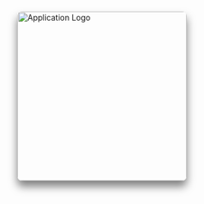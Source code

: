 <!-- <link rel="stylesheet" href="style.css"> -->

<div style="display: flex; justify-content: center; align-items: center; height: 100%; padding: 20px;">
  <img src="images/WWLogo.png" style="width: 300px; height: auto; box-shadow: 0px 10px 15px rgba(0, 0, 0, 0.5); border-radius: 8px;" alt="Application Logo">
</div>

## Table of contents

- [Overview](#overview)
- [Project Goals](#project-goals)
- [Group Contract](#group-contract)
- [GitHub Organization ](#github-organization)
- [Development History](#development-history)
- [Vercel Deployment](#vercel-deployment)
- [Community Feedback](#community-feedback)
- [User Guide](#user-guide)
- [Installation Instructions](#installation-instructions)
- [Meet The Team](#meet-the-team)


## Overview
Many UH Manoa students and locals have a hard time finding people with similar interests to join them in outdoor activities and hobbies. Whether it’s hiking, beach outings, surfing, or just hanging out, it’s not always easy to find partners or groups that align with specific plans or schedules.

Weekend Warrior is a platform that allows users to post their upcoming weekend plans or desired activities and connect with others interested in joining them. This app would serve as a local meetup spot for casual and activity-based connections. It will also make it easier to find activity buddies and plan for fun weekends.

## Project Goals

- Users can create or find activities to join.
- Admins ensure content safety and platform use.

## Group Contract
Click <a href="https://docs.google.com/document/d/11WCz0wKi_EQwpVjwTQwwox7MkSHgHivBXGg_-en4Drg/edit?tab=t.0">here</a> to view our group contract.


## GitHub Organization 
Click <a href="https://github.com/weekend-warrior-uhm">here</a> to view the Weekend Warrior project repository.

## Continuous Integration

![CI Status](https://github.com/weekend-warrior-uhm/weekend-warrior-code/actions/workflows/ci.yml/badge.svg)


## Development History
The development process for Weekend Warrior conformed to Issue Driven Project Management practices. In a nutshell:

The development consists of a sequence of milestones, and each milestone is specified as a set of tasks. These tasks are then described using a GitHub Issue, and each issues is assigned to a single developer to complete. These tasks should typically consist of work that can be completed in 2-4 days. Furthermore, the work for each task is accomplished with a git branch named “issue-XX”, where XX is replaced by the issue number. When a task is complete, its corresponding issue is closed and its corresponding git branch is merged into the master branch. The state (todo, in progress, complete) of each task for a milestone is managed using a GitHub Project Board.

The following sections document the development history of Weekend Warrior.

### Milestone 1

Decide on a theme, layout and structure for the landing page.

- Description
- Sign up
- Login/Sign out
- Landing and Home pages

<img src="images/M1_project.png" style="box-shadow: 0px 6px 12px rgba(0, 0, 0, 0.4); border-radius: 4px;" alt="Landing Page Screenshot">


Click <a href="https://github.com/orgs/weekend-warrior-uhm/projects/1/views/1">here</a> to view M1 Project page.

### Milestone 2

- Activity Posts
- Administrative Privileges
- Read/Write
- Search/Browse Activities
- Removal of expired activities

<img src="images/M2_project.png" style="box-shadow: 0px 6px 12px rgba(0, 0, 0, 0.4); border-radius: 4px;" alt="Landing Page Screenshot">

Click <a href="https://github.com/orgs/weekend-warrior-uhm/projects/4/views/1">here</a> to view M2 Project page.

### Milestone 3

- Implement user-friendly design
- Logo
- Background
- Colors

## Vercel Deployment 
Click <a href="https://weekend-warrior-code-8gzzi8zhu-cystem23gmailcoms-projects.vercel.app//">here</a> to view Weekend Warrior deployed on Vercel.

## Community Feedback
We are interested in your experience using Weekend Warrior! If you would like, please take a couple of minutes to fill out the <a href="https://docs.google.com/forms/d/e/1FAIpQLSdrWeETfYEjw8oqLx-X0x7NTqaUBytmYJ4bCKiufgvyK1YpMg/viewform?usp=sf_link">Weekend Warrior Feedback Form</a>. It contains only five short questions and will help us understand how to improve the system.


## User Guide

### Landing Page

When you first bring up the application, you will see the landing page that provides a brief introduction to Weekend Warrior:

<img src="images/updated_home.png" style="box-shadow: 0px 6px 12px rgba(0, 0, 0, 0.4); border-radius: 4px;" alt="Landing Page Screenshot">
 
### Register
If you do not yet have an account on the system, you can register by clicking on “Login,” then “Sign Up:”

<img src="images/signup.png" style="box-shadow: 0px 6px 12px rgba(0, 0, 0, 0.4); border-radius: 4px;" alt="Register Page Screenshot">


### Sign in
Click on the Login link to bring up the Sign In page which allows you to log in:

<img src="images/updated_signin.png" style="box-shadow: 0px 6px 12px rgba(0, 0, 0, 0.4); border-radius: 4px;" alt="Sign In Page Screenshot">


### User home page
After successfully logging in, the system takes you to your home page. It is just like the landing page, but the NavBar contains links to Activities and Users:

<img src="images/updated_signin_notadmin.png" style="box-shadow: 0px 6px 12px rgba(0, 0, 0, 0.4); border-radius: 4px;" alt="User Home Page Screenshot">


### List Users
Clicking on the Users link brings up a page that lists all of the users associated with the logged in user:

<img src="images/updated_users.png" style="box-shadow: 0px 6px 12px rgba(0, 0, 0, 0.4); border-radius: 4px;" alt="List Contacts Page Screenshot">

### List Activities 
Clicking on the Activities link brings up a page that lists all activities posted by other users, along with each activity's description, location and scheduled time. Users also have the option to sign up for any activity that interests them:

<img src="images/updated_activities.png" style="box-shadow: 0px 6px 12px rgba(0, 0, 0, 0.4); border-radius: 4px;" alt="List Contacts Page Screenshot">

### Admin mode
It is possible to designate one or more users as “Admins” through the settings file. When a user has the Admin role, they gain access to a special NavBar link that retrieves a page displaying all currently created activities, as well as a list of all users and their associated roles. Each activity is displayed with specific details, including its name, description, location, date, time, owner, and other relevant information:

<img src="images/updated_admin_1.1.png" style="box-shadow: 0px 6px 12px rgba(0, 0, 0, 0.4); border-radius: 4px;" alt="Admin Page Screenshot 1">

<img src="images/updated_admin_1.2.png" style="box-shadow: 0px 6px 12px rgba(0, 0, 0, 0.4); border-radius: 4px;" alt="Admin Page Screenshot 2">



## Installation Instructions

First, [install PostgreSQL](https://www.postgresql.org/download/). Then create a database for the application.

```

$ createdb weekend-warrior
Password: <password>
$

```

Second, go to [[https://github.com/weekend-warrior-uhm/weekend-warrior-code](https://github.com/weekend-warrior-uhm/weekend-warrior-code)](https://github.com/weekend-warrior-uhm/weekend-warrior-code), and download the code. Create a new repository using the source code installed on your system.

Third, cd into the directory of your local copy of the repo, and install third-party libraries with:

```

$ npm install

```

Fourth, create a `.env` file from the `sample.env`. Set the `DATABASE_URL` variable to match your PostgreSQL database that you created in the first step. See the Prisma docs [Connect your database](https://www.prisma.io/docs/getting-started/setup-prisma/add-to-existing-project/relational-databases/connect-your-database-typescript-postgresql). Then run the Prisma migration `npx prisma migrate dev` to set up the PostgreSQL tables.

```

$ npx prisma migrate dev
Environment variables loaded from .env
Prisma schema loaded from prisma/schema.prisma
Datasource "db": PostgreSQL database "<your database name>", schema "public" at "localhost:5432"

Applying migration `20240708195109_init`

The following migration(s) have been applied:

migrations/
└─ 20240708195109_init/
└─ migration.sql

Your database is now in sync with your schema.

✔ Generated Prisma Client (v5.16.1) to ./node_modules/@prisma/client in 51ms

$

```

Then seed the database with the `/config/settings.development.json` data using `npx prisma db seed`.

```

$ npx prisma db seed
Environment variables loaded from .env
Running seed command `ts-node --compiler-options {"module":"CommonJS"} prisma/seed.ts` ...
Seeding the database
Creating user: admin@foo.com with role: ADMIN
Creating user: john@foo.com with role: USER


🌱 The seed command has been executed.
$

```

## Running the system

Once the libraries are installed and the database seeded, you can run the application by invoking the "dev" script in the package.json file

```

$ npm run dev

> nextjs-application-template-1@0.1.0 dev
> next dev

▲ Next.js 14.2.4

- Local: http://localhost:3000
- Environments: .env

✓ Starting...
✓ Ready in 1619ms

```

### Viewing the running app

If all goes well, the template application will appear at [http://localhost:3000](http://localhost:3000). You can login using the credentials in settings.development.json, or else register a new account.

### ESLint

You can verify that the code obeys our coding standards by running ESLint over the code in the src/ directory with:

```
$ npm run lint

> nextjs-application-template-1@0.1.0 lint
> next lint

✔ No ESLint warnings or errors
$
```


<!-- 
### Add Contacts
From the Home page or List Contacts page, the user can click the "Add Contact" link to bring up a page that allows them to enter new contact information. This page includes fields for the contact's first and last names, address, image, and description. After filling out the form, the user can save the new contact, which will then appear in the list of contacts.

<img src="images/add.png" style="box-shadow: 0px 6px 12px rgba(0, 0, 0, 0.4); border-radius: 4px;" alt="Add Contact Page Screenshot">


### Edit Contacts
From the List Contacts page, the user can click the “Edit” link associated with any Contact to bring up a page that allows that Contact information to be edited:

<img src="images/edit.png" style="box-shadow: 0px 6px 12px rgba(0, 0, 0, 0.4); border-radius: 4px;" alt="Edit Contact Page Screenshot">
-->

## Meet The Team

<div style="display: flex; flex-wrap: wrap; justify-content: space-between;">

  <!-- First Person -->
  <div style="flex: 1; padding: 10px; min-width: 250px;">
    <h2>Nigel Arias</h2>
    <img src="images/NigelAriasHeadShot.jpg" alt="Nigel Arias" style="width: 200px; height: 250px; object-fit: cover; box-shadow: 0px 6px 12px rgba(0, 0, 0, 0.4); border-radius: 4px;">
    <p style="margin-top: 10px;">
      Contact info: <br>
       - Email: narias8@hawaii.edu<br>
      <a href="https://nwarias003.github.io/">Portfolio</a>
    </p>
  </div>

  <!-- Second Person -->
  <div style="flex: 1; padding: 10px; min-width: 250px;">
    <h2>Sean Flynn</h2>
    <img src="images/SeanHeadShot.jpg" alt="Sean Flynn" style="width: 200px; height: 250px; object-fit: cover; box-shadow: 0px 6px 12px rgba(0, 0, 0, 0.4); border-radius: 4px;">
    <p style="margin-top: 10px;">
      Contact info: <br>
       - Email: sflynn7@hawaii.edu<br>
      <a href="https://seanhflynn.github.io/">Portfolio</a>
    </p>
  </div>

  <!-- Third Person -->
  <div style="flex: 1; padding: 10px; min-width: 250px;">
    <h2>Min Jun Han</h2>
    <img src="images/MinJunHanHeadShot.png" alt="Min Jun Han" style="width: 200px; height: 250px; object-fit: cover; box-shadow: 0px 6px 12px rgba(0, 0, 0, 0.4); border-radius: 4px;">
    <p style="margin-top: 10px;">
      Contact info: <br>
       - Email: minjun@hawaii.edu<br>
      <a href="https://min-808.github.io/">Portfolio</a>
    </p>
  </div>

  <!-- Fourth Person -->
  <div style="flex: 1; padding: 10px; min-width: 250px;">
    <h2>Mhar Olipani</h2>
    <img src="images/MharHeadShot.jpg" alt="Mhar Olipani" style="width: 200px; height: 250px; object-fit: cover; box-shadow: 0px 6px 12px rgba(0, 0, 0, 0.4); border-radius: 4px;">
    <p style="margin-top: 10px;">
      Contact info: <br>
       - Email: mhar@hawaii.edu<br>
      <a href="https://mharolipani.github.io/">Portfolio</a>
    </p>
  </div>

</div>



